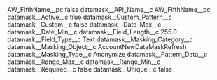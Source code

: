 <?xml version="1.0" encoding="UTF-8"?>
<CustomMetadata xmlns="http://soap.sforce.com/2006/04/metadata" xmlns:xsi="http://www.w3.org/2001/XMLSchema-instance" xmlns:xsd="http://www.w3.org/2001/XMLSchema">
    <label>AW_FifthName__pc</label>
    <protected>false</protected>
    <values>
        <field>datamask__API_Name__c</field>
        <value xsi:type="xsd:string">AW_FifthName__pc</value>
    </values>
    <values>
        <field>datamask__Active__c</field>
        <value xsi:type="xsd:boolean">true</value>
    </values>
    <values>
        <field>datamask__Custom_Pattern__c</field>
        <value xsi:nil="true"/>
    </values>
    <values>
        <field>datamask__Custom__c</field>
        <value xsi:type="xsd:boolean">false</value>
    </values>
    <values>
        <field>datamask__Date_Max__c</field>
        <value xsi:nil="true"/>
    </values>
    <values>
        <field>datamask__Date_Min__c</field>
        <value xsi:nil="true"/>
    </values>
    <values>
        <field>datamask__Field_Length__c</field>
        <value xsi:type="xsd:double">255.0</value>
    </values>
    <values>
        <field>datamask__Field_Type__c</field>
        <value xsi:type="xsd:string">Text</value>
    </values>
    <values>
        <field>datamask__Masking_Category__c</field>
        <value xsi:nil="true"/>
    </values>
    <values>
        <field>datamask__Masking_Object__c</field>
        <value xsi:type="xsd:string">AccountNewDataMaskRefresh</value>
    </values>
    <values>
        <field>datamask__Masking_Type__c</field>
        <value xsi:type="xsd:string">Anonymize</value>
    </values>
    <values>
        <field>datamask__Pattern_Data__c</field>
        <value xsi:nil="true"/>
    </values>
    <values>
        <field>datamask__Range_Max__c</field>
        <value xsi:nil="true"/>
    </values>
    <values>
        <field>datamask__Range_Min__c</field>
        <value xsi:nil="true"/>
    </values>
    <values>
        <field>datamask__Required__c</field>
        <value xsi:type="xsd:boolean">false</value>
    </values>
    <values>
        <field>datamask__Unique__c</field>
        <value xsi:type="xsd:boolean">false</value>
    </values>
</CustomMetadata>
